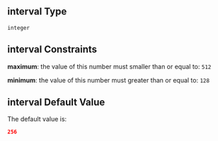 ## interval Type

`integer`

## interval Constraints

**maximum**: the value of this number must smaller than or equal to: `512`

**minimum**: the value of this number must greater than or equal to: `128`

## interval Default Value

The default value is:

```json
256
```
